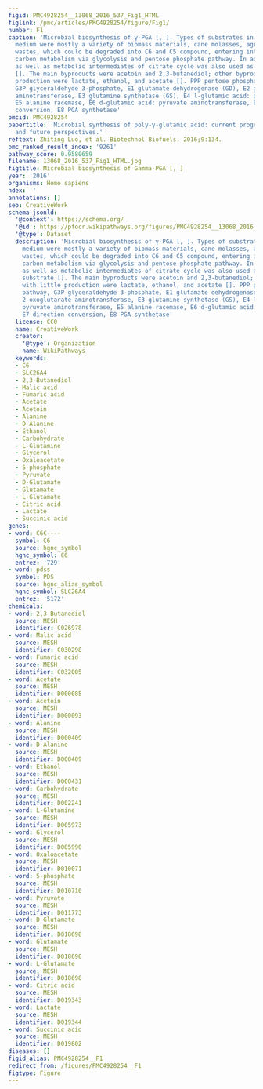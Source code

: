 ```yaml
---
figid: PMC4928254__13068_2016_537_Fig1_HTML
figlink: /pmc/articles/PMC4928254/figure/Fig1/
number: F1
caption: 'Microbial biosynthesis of γ-PGA [, ]. Types of substrates in the culture
  medium were mostly a variety of biomass materials, cane molasses, agro-industrial
  wastes, which could be degraded into C6 and C5 compound, entering into the main
  carbon metabolism via glycolysis and pentose phosphate pathway. In addition, glycerol
  as well as metabolic intermediates of citrate cycle was also used as candidate substrate
  []. The main byproducts were acetoin and 2,3-butanediol; other byproducts with little
  production were lactate, ethanol, and acetate []. PPP pentose phosphate pathway,
  G3P glyceraldehyde 3-phosphate, E1 glutamate dehydrogenase (GD), E2 glutamate 2-oxoglutarate
  aminotransferase, E3 glutamine synthetase (GS), E4 l-glutamic acid: pyruvate aminotransferase,
  E5 alanine racemase, E6 d-glutamic acid: pyruvate aminotransferase, E7 direction
  conversion, E8 PGA synthetase'
pmcid: PMC4928254
papertitle: 'Microbial synthesis of poly-γ-glutamic acid: current progress, challenges,
  and future perspectives.'
reftext: Zhiting Luo, et al. Biotechnol Biofuels. 2016;9:134.
pmc_ranked_result_index: '9261'
pathway_score: 0.9580659
filename: 13068_2016_537_Fig1_HTML.jpg
figtitle: Microbial biosynthesis of Gamma-PGA [, ]
year: '2016'
organisms: Homo sapiens
ndex: ''
annotations: []
seo: CreativeWork
schema-jsonld:
  '@context': https://schema.org/
  '@id': https://pfocr.wikipathways.org/figures/PMC4928254__13068_2016_537_Fig1_HTML.html
  '@type': Dataset
  description: 'Microbial biosynthesis of γ-PGA [, ]. Types of substrates in the culture
    medium were mostly a variety of biomass materials, cane molasses, agro-industrial
    wastes, which could be degraded into C6 and C5 compound, entering into the main
    carbon metabolism via glycolysis and pentose phosphate pathway. In addition, glycerol
    as well as metabolic intermediates of citrate cycle was also used as candidate
    substrate []. The main byproducts were acetoin and 2,3-butanediol; other byproducts
    with little production were lactate, ethanol, and acetate []. PPP pentose phosphate
    pathway, G3P glyceraldehyde 3-phosphate, E1 glutamate dehydrogenase (GD), E2 glutamate
    2-oxoglutarate aminotransferase, E3 glutamine synthetase (GS), E4 l-glutamic acid:
    pyruvate aminotransferase, E5 alanine racemase, E6 d-glutamic acid: pyruvate aminotransferase,
    E7 direction conversion, E8 PGA synthetase'
  license: CC0
  name: CreativeWork
  creator:
    '@type': Organization
    name: WikiPathways
  keywords:
  - C6
  - SLC26A4
  - 2,3-Butanediol
  - Malic acid
  - Fumaric acid
  - Acetate
  - Acetoin
  - Alanine
  - D-Alanine
  - Ethanol
  - Carbohydrate
  - L-Glutamine
  - Glycerol
  - Oxaloacetate
  - 5-phosphate
  - Pyruvate
  - D-Glutamate
  - Glutamate
  - L-Glutamate
  - Citric acid
  - Lactate
  - Succinic acid
genes:
- word: C6€----
  symbol: C6
  source: hgnc_symbol
  hgnc_symbol: C6
  entrez: '729'
- word: pdss
  symbol: PDS
  source: hgnc_alias_symbol
  hgnc_symbol: SLC26A4
  entrez: '5172'
chemicals:
- word: 2,3-Butanediol
  source: MESH
  identifier: C026978
- word: Malic acid
  source: MESH
  identifier: C030298
- word: Fumaric acid
  source: MESH
  identifier: C032005
- word: Acetate
  source: MESH
  identifier: D000085
- word: Acetoin
  source: MESH
  identifier: D000093
- word: Alanine
  source: MESH
  identifier: D000409
- word: D-Alanine
  source: MESH
  identifier: D000409
- word: Ethanol
  source: MESH
  identifier: D000431
- word: Carbohydrate
  source: MESH
  identifier: D002241
- word: L-Glutamine
  source: MESH
  identifier: D005973
- word: Glycerol
  source: MESH
  identifier: D005990
- word: Oxaloacetate
  source: MESH
  identifier: D010071
- word: 5-phosphate
  source: MESH
  identifier: D010710
- word: Pyruvate
  source: MESH
  identifier: D011773
- word: D-Glutamate
  source: MESH
  identifier: D018698
- word: Glutamate
  source: MESH
  identifier: D018698
- word: L-Glutamate
  source: MESH
  identifier: D018698
- word: Citric acid
  source: MESH
  identifier: D019343
- word: Lactate
  source: MESH
  identifier: D019344
- word: Succinic acid
  source: MESH
  identifier: D019802
diseases: []
figid_alias: PMC4928254__F1
redirect_from: /figures/PMC4928254__F1
figtype: Figure
---
```

